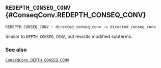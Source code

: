 ## `REDEPTH_CONSEQ_CONV` {#ConseqConv.REDEPTH_CONSEQ_CONV}


```
REDEPTH_CONSEQ_CONV : directed_conseq_conv -> directed_conseq_conv
```



Similar to `DEPTH_CONSEQ_CONV`, but revisits modified subterms.

### See also

[`ConseqConv.DEPTH_CONSEQ_CONV`](#ConseqConv.DEPTH_CONSEQ_CONV)

